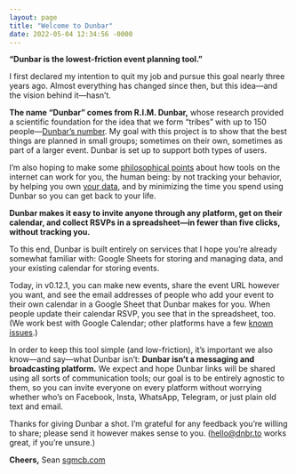 ```yaml
---
layout: page
title: "Welcome to Dunbar"
date: 2022-05-04 12:34:56 -0000
---
```


**“Dunbar is the lowest-friction event planning tool.”**

I first declared my intention to quit my job and pursue this goal nearly three years ago. Almost everything has changed since then, but this idea—and the vision behind it—hasn’t.

**The name “Dunbar” comes from R.I.M. Dunbar,** whose research provided a scientific foundation for the idea that we form “tribes” with up to 150 people—[Dunbar’s number](https://en.wikipedia.org/wiki/Dunbar%27s_number). My goal with this project is to show that the best things are planned in small groups; sometimes on their own, sometimes as part of a larger event. Dunbar is set up to support both types of users.

I’m also hoping to make some [philosophical points](https://docs.google.com/document/d/1aKSOiErscSbkIr3VuKSTfV8tqntf15ZjN1666paReMQ/view#heading=h.k4q5xo9c02c) about how tools on the internet can work for you, the human being: by not tracking your behavior, by helping you own [your data](http://dnbr.to/cookies), and by minimizing the time you spend using Dunbar so you can get back to your life.

**Dunbar makes it easy to invite anyone through any platform, get on their calendar, and collect RSVPs in a spreadsheet—in fewer than five clicks, without tracking you.**

To this end, Dunbar is built entirely on services that I hope you’re already somewhat familiar with: Google Sheets for storing and managing data, and your existing calendar for storing events.

Today, in v0.12.1, you can make new events, share the event URL however you want, and see the email addresses of people who add your event to their own calendar in a Google Sheet that Dunbar makes for you. When people update their calendar RSVP, you see that in the spreadsheet, too. (We work best with Google Calendar; other platforms have a few [known issues](http://dnbr.to/help).)

In order to keep this tool simple (and low-friction), it’s important we also know—and say—what Dunbar isn’t: **Dunbar isn’t a messaging and broadcasting platform.** We expect and hope Dunbar links will be shared using all sorts of communication tools; our goal is to be entirely agnostic to them, so you can invite everyone on every platform without worrying whether who’s on Facebook, Insta, WhatsApp, Telegram, or just plain old text and email.

Thanks for giving Dunbar a shot. I’m grateful for any feedback you’re willing to share; please send it however makes sense to you. (hello@dnbr.to works great, if you’re unsure.)

**Cheers,**
Sean
[sgmcb.com](sgmcb.com)
